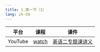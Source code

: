 ```yaml
---
title: 1.第一节（1）
lang: zh-CN
---
```



| 平台       | 课程        | 课件                                                                                                                                                                                                                                   |
|----------|-----------|--------------------------------------------------------------------------------------------------------------------------------------------------------------------------------------------------------------------------------------|
| YouTube  | [watch]() | [英语二专题课讲义](../../../public/english/%E8%8B%B1%E8%AF%AD%E4%BA%8C-%E4%B8%93%E9%A2%98%E5%BC%BA%E5%8C%96%E8%AF%BE/pdf/2.%E3%80%90%E4%B8%93%E9%A2%98%E8%AF%BE%E8%AE%B2%E4%B9%89%E3%80%91%E8%8B%B1%E8%AF%AD%EF%BC%88%E4%BA%8C%EF%BC%89.pdf) |








